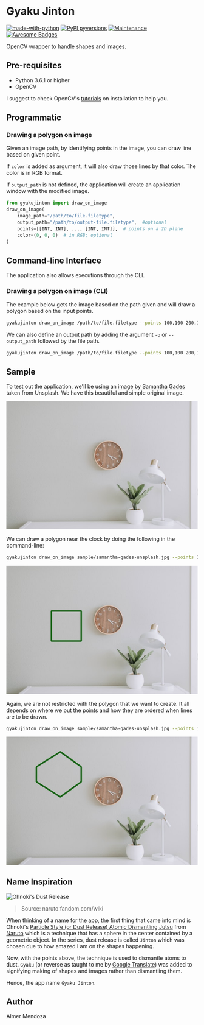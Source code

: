 # Gyaku Jinton

[![made-with-python](https://img.shields.io/badge/Made%20with-Python-1f425f.svg)](https://www.python.org/)
[![PyPI pyversions](https://img.shields.io/pypi/pyversions/gyakujinton)](https://pypi.python.org/pypi/gyakujinton/)
[![Maintenance](https://img.shields.io/badge/Maintained%3F-yes-green.svg)](https://GitHub.com/mamerisawesome/gyakujinton/graphs/commit-activity)
[![Awesome Badges](https://img.shields.io/badge/badges-awesome-green.svg)](https://github.com/Naereen/badges)

OpenCV wrapper to handle shapes and images.

## Pre-requisites

* Python 3.6.1 or higher
* OpenCV

I suggest to check OpenCV's [tutorials](https://docs.opencv.org/master/da/df6/tutorial_py_table_of_contents_setup.htmlv) on installation to help you.

## Programmatic

### Drawing a polygon on image

Given an image path, by identifying points in the image, you can draw line based on given point.

If `color` is added as argument, it will also draw those lines by that color. The color is in RGB format.

If `output_path` is not defined, the application will create an application window with the modified image.

```python
from gyakujinton import draw_on_image
draw_on_image(
    image_path="/path/to/file.filetype",
    output_path="/path/to/output-file.filetype",  #optional
    points=[[INT, INT], ..., [INT, INT]],  # points on a 2D plane
    color=(0, 0, 0)  # in RGB; optional
)
```

## Command-line Interface

The application also allows executions through the CLI.

### Drawing a polygon on image (CLI)

The example below gets the image based on the path given and will draw a polygon based on the input points.

```bash
gyakujinton draw_on_image /path/to/file.filetype --points 100,100 200,100 200,200 100,200
```

We can also define an output path by adding the argument `-o` or `--output_path` followed by the file path.

```bash
gyakujinton draw_on_image /path/to/file.filetype --points 100,100 200,100 200,200 100,200 --output_path /path/to/output-file.filetype
```

## Sample

To test out the application, we'll be using an [image by Samantha Gades](https://unsplash.com/photos/BlIhVfXbi9s) taken from Unsplash. We have this beautiful and simple original image.

![Original Image](https://raw.githubusercontent.com/mamerisawesome/gyakujinton/master/sample/samantha-gades-unsplash.jpg)

We can draw a polygon near the clock by doing the following in the command-line:

```bash
gyakujinton draw_on_image sample/samantha-gades-unsplash.jpg --points 150,150 150,250 250,250 250,150
```

![Modified Image](https://raw.githubusercontent.com/mamerisawesome/gyakujinton/master/sample/output.jpg)

Again, we are not restricted with the polygon that we want to create. It all depends on where we put the points and how they are ordered when lines are to be drawn.

```bash
gyakujinton draw_on_image sample/samantha-gades-unsplash.jpg --points 100,100 100,150 180,200 250,150 250,100 180,50 -o output-2.jpg
```

![Modified Image 2](https://raw.githubusercontent.com/mamerisawesome/gyakujinton/master/sample/output-2.jpg)

## Name Inspiration

![Ohnoki's Dust Release](https://vignette.wikia.nocookie.net/naruto/images/2/20/Dust_Release.png/revision/latest/scale-to-width-down/1000?cb=20150123214535)

> Source: naruto.fandom.com/wiki

When thinking of a name for the app, the first thing that came into mind is Ohnoki's [Particle Style (or Dust Release) Atomic Dismantling Jutsu](https://naruto.fandom.com/wiki/Dust_Release:_Detachment_of_the_Primitive_World_Technique) from [Naruto](https://www.viz.com/naruto) which is a technique that has a sphere in the center contained by a geometric object. In the series, dust release is called `Jinton` which was chosen due to how amazed I am on the shapes happening.

Now, with the points above, the technique is used to dismantle atoms to dust. `Gyaku` (or reverse as taught to me by [Google Translate](https://translate.google.com/?gs_lcp=CgZwc3ktYWIQAzIICCEQFhAdEB46BQgAEIMBOgIIADoECAAQCjoFCAAQxAI6CAgAEBYQChAeOgYIABAWEB46BAghEApQ8ghYqDFgxjJoAnAAeACAAZ4BiAG7HpIBBDAuMzGYAQCgAQGqAQdnd3Mtd2l6&uact=5&um=1&ie=UTF-8&hl=en&client=tw-ob#auto/ja/reverse)) was added to signifying making of shapes and images rather than dismantling them.

Hence, the app name `Gyaku Jinton`.

## Author

Almer Mendoza
